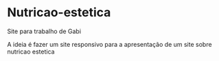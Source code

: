 # Nutricao-estetica
 Site para trabalho de Gabi

A ideia é fazer um site responsivo para a apresentação de um site sobre nutricao estetica